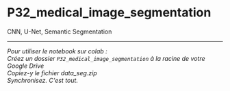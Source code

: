 # P32_medical_image_segmentation
CNN, U-Net, Semantic Segmentation





______
_Pour utiliser le notebook sur colab :_<br>
_Créez un dossier `P32_medical_image_segmentation` à la racine de votre Google Drive_<br>
_Copiez-y le fichier data_seg.zip_<br>
_Synchronisez. C'est tout._
